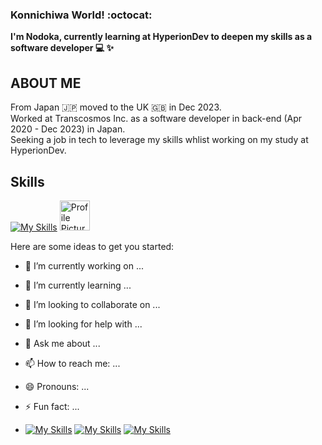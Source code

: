 ### Konnichiwa World! :octocat:
**I'm Nodoka, currently learning at HyperionDev to deepen my skills as a software developer 💻 :sparkles:**

**ABOUT ME**
---
From Japan 🇯🇵 moved to the UK 🇬🇧 in Dec 2023.  
Worked at Transcosmos Inc. as a software developer in back-end (Apr 2020 - Dec 2023) in Japan.  
Seeking a job in tech to leverage my skills whlist working on my study at HyperionDev.  

**Skills**
---
[![My Skills](https://skillicons.dev/icons?i=js)](https://skillicons.dev)
<img src="https://user-images.githubusercontent.com/25181517/183568594-85e280a7-0d7e-4d1a-9028-c8c2209e073c.png" alt="Profile Picture" width="48" height="48">


Here are some ideas to get you started:

- 🔭 I’m currently working on ...
- 🌱 I’m currently learning ...
- 👯 I’m looking to collaborate on ...
- 🤔 I’m looking for help with ...
- 💬 Ask me about ...
- 📫 How to reach me: ...
- 😄 Pronouns: ...
- ⚡ Fun fact: ...

- [![My Skills](https://skillicons.dev/icons?i=js,html,css,wasm)](https://skillicons.dev)
[![My Skills](https://skillicons.dev/icons?i=java,kotlin,nodejs,figma&theme=light)](https://skillicons.dev)
[![My Skills](https://skillicons.dev/icons?i=aws,gcp,azure,react,vue,flutter&perline=3)](https://skillicons.dev)

